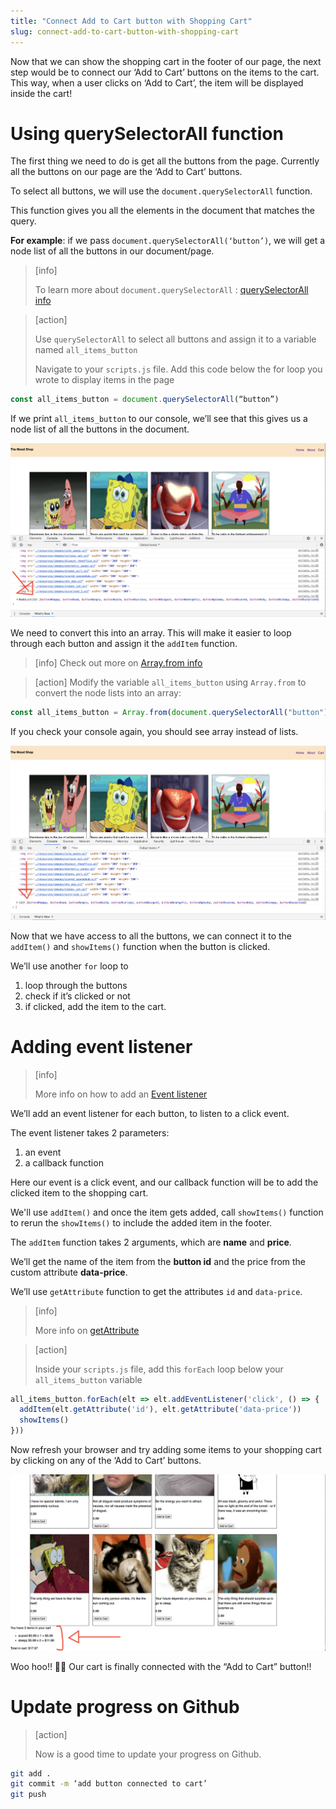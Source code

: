 ```yaml
---
title: "Connect Add to Cart button with Shopping Cart"
slug: connect-add-to-cart-button-with-shopping-cart
---
```


Now that we can show the shopping cart in the footer of our page, the next
step would be to connect our ‘Add to Cart’ buttons on the items to the cart.
This way, when a user clicks on ‘Add to Cart’, the item will be displayed inside
the cart!

# Using querySelectorAll function

The first thing we need to do is get all the buttons from the page. Currently all the buttons on our page are the ‘Add to Cart’ buttons.

To select all buttons, we will use the ```document.querySelectorAll``` function.

This function gives you all the elements in the document that matches the query.

**For example**: if we pass ```document.querySelectorAll(‘button’)```, we will get a node list of all the buttons in our document/page.

> [info]
>
> To learn more about ```document.querySelectorAll``` :
[querySelectorAll info](https://developer.mozilla.org/en-US/docs/Web/API/Document/querySelectorAll)

<!--  -->

> [action]
>
> Use `querySelectorAll` to select all buttons and assign it to a variable named `all_items_button`
>
> Navigate to your `scripts.js` file. Add this code below the for loop you wrote to display items in the page
>
```js
const all_items_button = document.querySelectorAll(“button”)
```

If we print `all_items_button` to our console, we’ll see that this gives us a node list of all the buttons in the document.

![Node list of buttons](assets/01_connect-addtocart_nodeList-buttons.png "Node list of buttons")

We need to convert this into an array. This will make it easier to loop through each button and assign it the `addItem` function.

> [info]
> Check out more on [Array.from info](https://developer.mozilla.org/en-US/docs/Web/JavaScript/Reference/Global_Objects/Array/from)

<!--  -->

> [action]
> Modify the variable `all_items_button` using `Array.from` to convert the node lists into an array:
>
```js
const all_items_button = Array.from(document.querySelectorAll("button"))
```

If you check your console again, you should see array instead of lists.

![Array list of buttons](assets/02_connect-addtocart_arrayList-buttons.png "Array list of buttons")

Now that we have access to all the buttons, we can connect it to the `addItem()` and `showItems()` function when the button is clicked.

We’ll use another `for` loop to

 1. loop through the buttons
 1. check if it’s clicked or not
 1. if clicked, add the item to the cart.

# Adding event listener

> [info]
>
> More info on how to add an [Event listener](https://www.w3schools.com/jsref/met_element_addeventlistener.asp)

We’ll add an event listener for each button, to listen to a click event.

The event listener takes 2 parameters:

1. an event
1. a callback function

Here our event is a click event, and our callback function will be to add the clicked item to the shopping cart.

We'll use `addItem()` and once the item gets added, call `showItems()` function to rerun the `showItems()` to include the added item in the footer.

The `addItem` function takes 2 arguments, which are **name** and **price**.

We’ll get the name of the item from the **button id** and the price from the custom attribute **data-price**.

We’ll use `getAttribute` function to get the attributes `id` and `data-price`.

> [info]
>
> More info on [getAttribute](https://www.w3schools.com/jsref/met_element_getattribute.asp)

<!--  -->

> [action]
>
> Inside your `scripts.js` file, add this `forEach` loop below your `all_items_button` variable
>
```js
all_items_button.forEach(elt => elt.addEventListener('click', () => {
  addItem(elt.getAttribute('id'), elt.getAttribute('data-price'))
  showItems()
}))
```

Now refresh your browser and try adding some items to your shopping cart by clicking on any of the ‘Add to Cart’ buttons.

![Button connected with cart](assets/03_connect-addtocart_cart-connected.png "button connected with cart")

Woo hoo!! 🎉🎊 Our cart is finally connected with the “Add to Cart” button!!

# Update progress on Github
> [action]
>
> Now is a good time to update your progress on Github.
>
```bash
git add .
git commit -m ‘add button connected to cart’
git push
```
